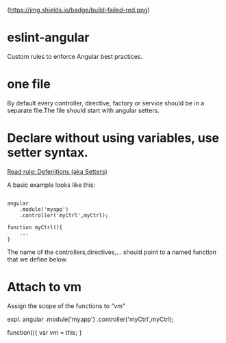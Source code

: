 (https://img.shields.io/badge/build-failed-red.png)

# eslint-angular
Custom rules to enforce Angular best practices.

one file
========
By default every controller, directive, factory or service should be in a
separate file.The file should start with angular setters.

Declare without using variables, use setter syntax.
==================================================
[Read rule: Defenitions (aka Setters)](https://github.com/johnpapa/angularjs-styleguide#style-y021)

A basic example looks like this:
<pre><code>
angular
    .module('myapp')
    .controller('myCtrl',myCtrl);

function myCtrl(){
    ...
}
</code></pre>
The name of the controllers,directives,... should point to a named function that we define below.

Attach to vm
============
Assign the scope of the functions to "vm"

expl.
angular
    .module('myapp')
    .controller('myCtrl',myCtrl);

function(){
    var vm = this;
}
